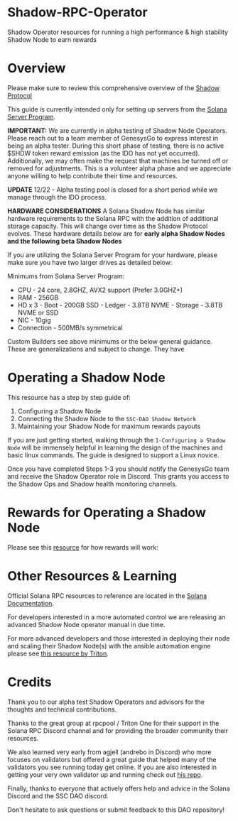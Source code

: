 # Shadow-RPC-Operator

Shadow Operator resources for running a high performance &amp; high stability Shadow Node to earn rewards

# Overview

Please make sure to review this comprehensive overview of the [Shadow Protocol](https://genesysgo.medium.com/the-comprehensive-guide-to-genesysgo-and-the-shdw-ido-278b90d3186c)

This guide is currently intended only for setting up servers from the [Solana Server Program](https://solana.foundation/server-program).

**IMPORTANT:** We are currently in alpha testing of Shadow Node Operators. Please reach out to a team member of GenesysGo to express interest in being an alpha tester. During this short phase of testing, there is no active $SHDW token reward emission (as the IDO has not yet occurred). Additionally, we may often make the request that machines be turned off or removed for adjustments. This is a volunteer alpha phase and we appreciate anyone willing to help contribute their time and resources.

**UPDATE** 12/22 - Alpha testing pool is closed for a short period while we manage through the IDO process.

**HARDWARE CONSIDERATIONS**
A Solana Shadow Node has similar hardware requirements to the Solana RPC with the addition of additional storage capacity. This will change over time as the Shadow Protocol evolves. These hardware details below are for **early alpha Shadow Nodes and the following beta Shadow Nodes**

If you are utilizing the Solana Server Program for your hardware, please make sure you have two larger drives as detailed below:

Minimums from Solana Server Program:
*  CPU - 24 core, 2.8GHZ, AVX2 support (Prefer 3.0GHZ+)
*  RAM - 256GB
*  HD  x 3
       - Boot - 200GB SSD
       - Ledger - 3.8TB NVME
       - Storage - 3.8TB NVME or SSD
*  NIC - 10gig
*  Connection - 500MB/s symmetrical

Custom Builders see above minimums or the below general guidance. These are generalizations and subject to change. They have 
# Operating a Shadow Node

This resource has a step by step guide of:
1) Configuring a Shadow Node
2) Connecting the Shadow Node to the `SSC-DAO Shadow Network`
3) Maintaining your Shadow Node for maximum rewards payouts

If you are just getting started, walking through the `1-Configuring a Shadow Node` will be immensely helpful in learning the design of the machines and basic linux commands. The guide is designed to support a Linux novice. 

Once you have completed Steps 1-3 you should notify the GenesysGo team and receive the Shadow Operator role in Discord. This grants you access to the Shadow Ops and Shadow health monitoring channels.
# Rewards for Operating a Shadow Node

Please see this [resource](https://genesysgo.medium.com/the-comprehensive-guide-to-genesysgo-and-the-shdw-ido-278b90d3186c) for how rewards will work:

# Other Resources & Learning

Official Solana RPC resources to reference are located in the [Solana Documentation](https://docs.solana.com/running-validator).

For developers interested in a more automated control we are releasing an advanced Shadow Node operator manual in due time.

For more advanced developers and those interested in deploying their node and scaling their Shadow Node(s) with the ansible automation engine please see [this resource by Triton](https://github.com/rpcpool).

# Credits

Thank you to our alpha test Shadow Operators and advisors for the thoughts and technical contributions.

Thanks to the great group at rpcpool / Triton One for their support in the Solana RPC Discord channel and for providing the broader community their resources.

We also learned very early from agjell (andrebo in Discord) who more focuses on validators but offered a great guide that helped many of the validators you see running today get online. If you are also interested in getting your very own validator up and running check out [his repo](https://github.com/agjell/sol-tutorials).

Finally, thanks to everyone that actively offers help and advice in the Solana Discord and the SSC DAO discord.

Don't hesitate to ask questions or submit feedback to this DAO repository!